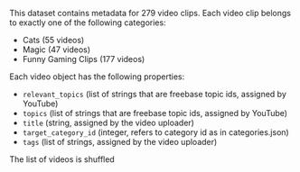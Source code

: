 This dataset contains metadata for 279 video clips. Each video clip belongs to exactly one of the following categories:

* Cats (55 videos)
* Magic (47 videos)
* Funny Gaming Clips (177 videos)

Each video object has the following properties:

* `relevant_topics` (list of strings that are freebase topic ids, assigned by YouTube)
* `topics` (list of strings that are freebase topic ids, assigned by YouTube)
* `title` (string, assigned by the video uploader)
* `target_category_id` (integer, refers to category id as in categories.json)
* `tags` (list of strings, assigned by the video uploader)

The list of videos is shuffled
